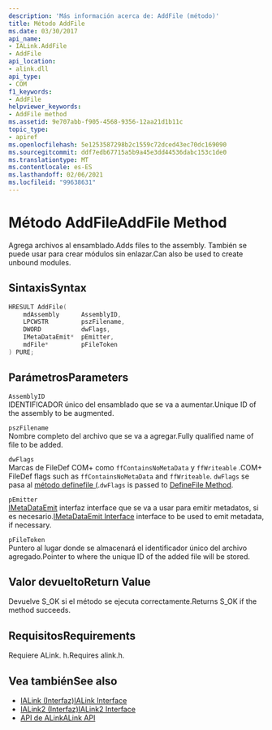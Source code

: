 ```yaml
---
description: 'Más información acerca de: AddFile (método)'
title: Método AddFile
ms.date: 03/30/2017
api_name:
- IALink.AddFile
- AddFile
api_location:
- alink.dll
api_type:
- COM
f1_keywords:
- AddFile
helpviewer_keywords:
- AddFile method
ms.assetid: 9e707abb-f905-4568-9356-12aa21d1b11c
topic_type:
- apiref
ms.openlocfilehash: 5e1253587298b2c1559c72dced43ec70dc169090
ms.sourcegitcommit: ddf7edb67715a5b9a45e3dd44536dabc153c1de0
ms.translationtype: MT
ms.contentlocale: es-ES
ms.lasthandoff: 02/06/2021
ms.locfileid: "99638631"
---
```

# <a name="addfile-method"></a><span data-ttu-id="635ec-103">Método AddFile</span><span class="sxs-lookup"><span data-stu-id="635ec-103">AddFile Method</span></span>

<span data-ttu-id="635ec-104">Agrega archivos al ensamblado.</span><span class="sxs-lookup"><span data-stu-id="635ec-104">Adds files to the assembly.</span></span> <span data-ttu-id="635ec-105">También se puede usar para crear módulos sin enlazar.</span><span class="sxs-lookup"><span data-stu-id="635ec-105">Can also be used to create unbound modules.</span></span>  
  
## <a name="syntax"></a><span data-ttu-id="635ec-106">Sintaxis</span><span class="sxs-lookup"><span data-stu-id="635ec-106">Syntax</span></span>  
  
```cpp  
HRESULT AddFile(  
    mdAssembly      AssemblyID,  
    LPCWSTR         pszFilename,  
    DWORD           dwFlags,  
    IMetaDataEmit*  pEmitter,  
    mdFile*         pFileToken  
) PURE;  
```  
  
## <a name="parameters"></a><span data-ttu-id="635ec-107">Parámetros</span><span class="sxs-lookup"><span data-stu-id="635ec-107">Parameters</span></span>  

 `AssemblyID`  
 <span data-ttu-id="635ec-108">IDENTIFICADOR único del ensamblado que se va a aumentar.</span><span class="sxs-lookup"><span data-stu-id="635ec-108">Unique ID of the assembly to be augmented.</span></span>  
  
 `pszFilename`  
 <span data-ttu-id="635ec-109">Nombre completo del archivo que se va a agregar.</span><span class="sxs-lookup"><span data-stu-id="635ec-109">Fully qualified name of file to be added.</span></span>  
  
 `dwFlags`  
 <span data-ttu-id="635ec-110">Marcas de FileDef COM+ como `ffContainsNoMetaData` y `ffWriteable` .</span><span class="sxs-lookup"><span data-stu-id="635ec-110">COM+ FileDef flags such as `ffContainsNoMetaData` and `ffWriteable`.</span></span> <span data-ttu-id="635ec-111">`dwFlags` se pasa al [método definefile (](../metadata/imetadataassemblyemit-definefile-method.md).</span><span class="sxs-lookup"><span data-stu-id="635ec-111">`dwFlags` is passed to [DefineFile Method](../metadata/imetadataassemblyemit-definefile-method.md).</span></span>  
  
 `pEmitter`  
 <span data-ttu-id="635ec-112">[IMetaDataEmit](../metadata/imetadataemit-interface.md) interfaz interface que se va a usar para emitir metadatos, si es necesario.</span><span class="sxs-lookup"><span data-stu-id="635ec-112">[IMetaDataEmit Interface](../metadata/imetadataemit-interface.md) interface to be used to emit metadata, if necessary.</span></span>  
  
 `pFileToken`  
 <span data-ttu-id="635ec-113">Puntero al lugar donde se almacenará el identificador único del archivo agregado.</span><span class="sxs-lookup"><span data-stu-id="635ec-113">Pointer to where the unique ID of the added file will be stored.</span></span>  
  
## <a name="return-value"></a><span data-ttu-id="635ec-114">Valor devuelto</span><span class="sxs-lookup"><span data-stu-id="635ec-114">Return Value</span></span>  

 <span data-ttu-id="635ec-115">Devuelve S_OK si el método se ejecuta correctamente.</span><span class="sxs-lookup"><span data-stu-id="635ec-115">Returns S_OK if the method succeeds.</span></span>  
  
## <a name="requirements"></a><span data-ttu-id="635ec-116">Requisitos</span><span class="sxs-lookup"><span data-stu-id="635ec-116">Requirements</span></span>  

 <span data-ttu-id="635ec-117">Requiere ALink. h.</span><span class="sxs-lookup"><span data-stu-id="635ec-117">Requires alink.h.</span></span>  
  
## <a name="see-also"></a><span data-ttu-id="635ec-118">Vea también</span><span class="sxs-lookup"><span data-stu-id="635ec-118">See also</span></span>

- [<span data-ttu-id="635ec-119">IALink (Interfaz)</span><span class="sxs-lookup"><span data-stu-id="635ec-119">IALink Interface</span></span>](ialink-interface.md)
- [<span data-ttu-id="635ec-120">IALink2 (Interfaz)</span><span class="sxs-lookup"><span data-stu-id="635ec-120">IALink2 Interface</span></span>](ialink2-interface.md)
- [<span data-ttu-id="635ec-121">API de ALink</span><span class="sxs-lookup"><span data-stu-id="635ec-121">ALink API</span></span>](index.md)
